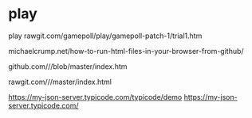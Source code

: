 # play

play rawgit.com/gamepoll/play/gamepoll-patch-1/trial1.htm 


michaelcrump.net/how-to-run-html-files-in-your-browser-from-github/



github.com/<your user name>/<your repo>/blob/master/index.htm

rawgit.com/<your user name>/<your repo>/master/index.html
  
https://my-json-server.typicode.com/typicode/demo
https://my-json-server.typicode.com/
